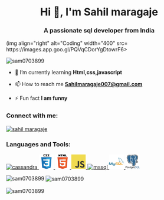 <h1 align="center">Hi 👋, I'm Sahil maragaje</h1>
<h3 align="center">A passionate sql developer from India</h3>
(img align="right" alt="Coding" width="400" src= https://images.app.goo.gl/PQVqCDorYgDtowrF6>

<p align="left"> <img src="https://komarev.com/ghpvc/?username=sam0703899&label=Profile%20views&color=0e75b6&style=flat" alt="sam0703899" /> </p>

- 🌱 I’m currently learning **Html,css,javascript**

- 📫 How to reach me **Sahilmaragaje007@gmail.com**

- ⚡ Fun fact **I am funny**

<h3 align="left">Connect with me:</h3>
<p align="left">
<a href="https://linkedin.com/in/sahil maragaje" target="blank"><img align="center" src="https://raw.githubusercontent.com/rahuldkjain/github-profile-readme-generator/master/src/images/icons/Social/linked-in-alt.svg" alt="sahil maragaje" height="30" width="40" /></a>
</p>

<h3 align="left">Languages and Tools:</h3>
<p align="left"> <a href="https://cassandra.apache.org/" target="_blank" rel="noreferrer"> <img src="https://www.vectorlogo.zone/logos/apache_cassandra/apache_cassandra-icon.svg" alt="cassandra" width="40" height="40"/> </a> <a href="https://www.w3schools.com/css/" target="_blank" rel="noreferrer"> <img src="https://raw.githubusercontent.com/devicons/devicon/master/icons/css3/css3-original-wordmark.svg" alt="css3" width="40" height="40"/> </a> <a href="https://www.w3.org/html/" target="_blank" rel="noreferrer"> <img src="https://raw.githubusercontent.com/devicons/devicon/master/icons/html5/html5-original-wordmark.svg" alt="html5" width="40" height="40"/> </a> <a href="https://developer.mozilla.org/en-US/docs/Web/JavaScript" target="_blank" rel="noreferrer"> <img src="https://raw.githubusercontent.com/devicons/devicon/master/icons/javascript/javascript-original.svg" alt="javascript" width="40" height="40"/> </a> <a href="https://www.microsoft.com/en-us/sql-server" target="_blank" rel="noreferrer"> <img src="https://www.svgrepo.com/show/303229/microsoft-sql-server-logo.svg" alt="mssql" width="40" height="40"/> </a> <a href="https://www.mysql.com/" target="_blank" rel="noreferrer"> <img src="https://raw.githubusercontent.com/devicons/devicon/master/icons/mysql/mysql-original-wordmark.svg" alt="mysql" width="40" height="40"/> </a> <a href="https://www.postgresql.org" target="_blank" rel="noreferrer"> <img src="https://raw.githubusercontent.com/devicons/devicon/master/icons/postgresql/postgresql-original-wordmark.svg" alt="postgresql" width="40" height="40"/> </a> </p>

<p><img align="left" src="https://github-readme-stats.vercel.app/api/top-langs?username=sam0703899&show_icons=true&locale=en&layout=compact" alt="sam0703899" /></p>

<p>&nbsp;<img align="center" src="https://github-readme-stats.vercel.app/api?username=sam0703899&show_icons=true&locale=en" alt="sam0703899" /></p>

<p><img align="center" src="https://github-readme-streak-stats.herokuapp.com/?user=sam0703899&" alt="sam0703899" /></p>
